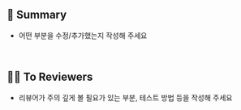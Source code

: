 ## 📄 Summary

- 어떤 부분을 수정/추가했는지 작성해 주세요

<br>

## 🙋🏻 To Reviewers

- 리뷰어가 주의 깊게 볼 필요가 있는 부분, 테스트 방법 등을 작성해 주세요

